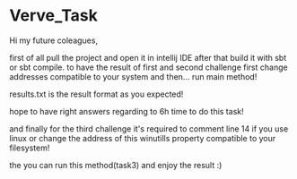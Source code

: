 # Verve_Task

Hi my future coleagues,

first of all pull the project and open it in intellij IDE 
after that build it with sbt or sbt compile.
to have the result of first and second challenge
first change addresses compatible to your system
and then...
run main method!

results.txt is the result format as you expected!

hope to have right answers regarding to 6h time to do this task!


and finally for the third challenge it's required to comment line 14 if you use linux or change the address of this winutills property compatible to your filesystem!

the you can run this method(task3) and enjoy the result :)
